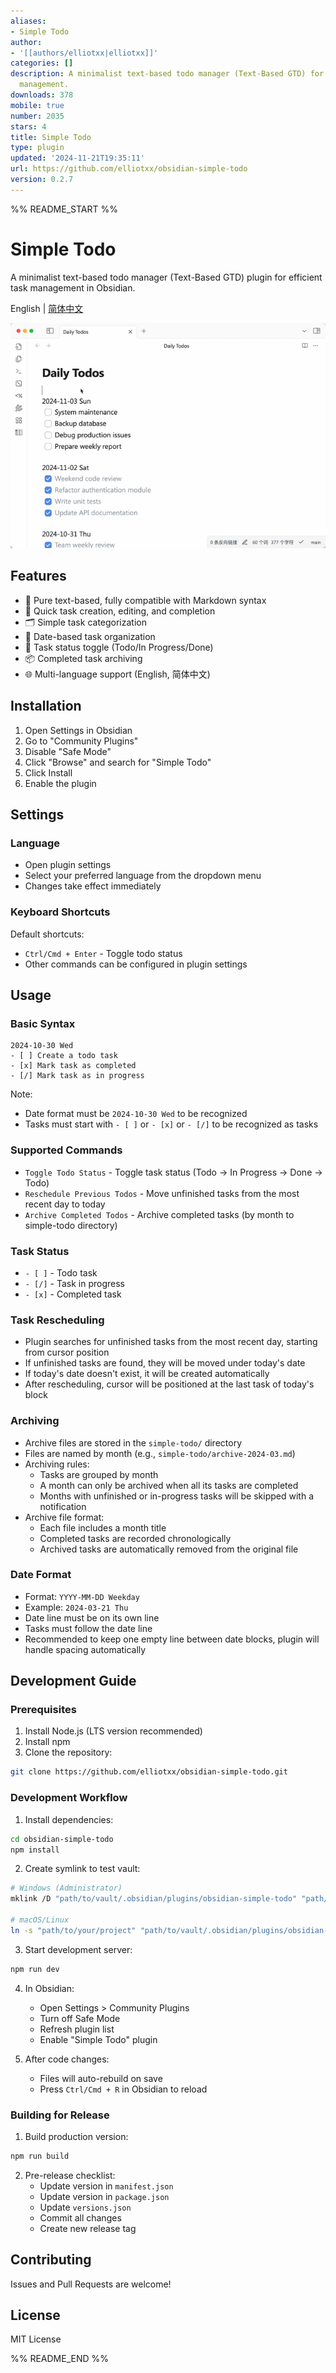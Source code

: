 ```yaml
---
aliases:
- Simple Todo
author:
- '[[authors/elliotxx|elliotxx]]'
categories: []
description: A minimalist text-based todo manager (Text-Based GTD) for efficient task
  management.
downloads: 378
mobile: true
number: 2035
stars: 4
title: Simple Todo
type: plugin
updated: '2024-11-21T19:35:11'
url: https://github.com/elliotxx/obsidian-simple-todo
version: 0.2.7
---
```


%% README_START %%

# Simple Todo

A minimalist text-based todo manager (Text-Based GTD) plugin for efficient task management in Obsidian.

English | [简体中文](./README.zh-CN.md)

![demo](https://raw.githubusercontent.com/elliotxx/obsidian-simple-todo/HEAD/assets/demo.gif)

## Features

- 📝 Pure text-based, fully compatible with Markdown syntax
- 🎯 Quick task creation, editing, and completion
- 🗂 Simple task categorization
- 📅 Date-based task organization
- 🔄 Task status toggle (Todo/In Progress/Done)
- 📦 Completed task archiving
- 🌐 Multi-language support (English, 简体中文)

## Installation

1. Open Settings in Obsidian
2. Go to "Community Plugins"
3. Disable "Safe Mode"
4. Click "Browse" and search for "Simple Todo"
5. Click Install
6. Enable the plugin

## Settings

### Language
- Open plugin settings
- Select your preferred language from the dropdown menu
- Changes take effect immediately

### Keyboard Shortcuts
Default shortcuts:
- `Ctrl/Cmd + Enter` - Toggle todo status
- Other commands can be configured in plugin settings

## Usage

### Basic Syntax

```
2024-10-30 Wed  
- [ ] Create a todo task  
- [x] Mark task as completed  
- [/] Mark task as in progress  
```

Note:
- Date format must be `2024-10-30 Wed` to be recognized
- Tasks must start with `- [ ]` or `- [x]` or `- [/]` to be recognized as tasks

### Supported Commands
- `Toggle Todo Status` - Toggle task status (Todo -> In Progress -> Done -> Todo)
- `Reschedule Previous Todos` - Move unfinished tasks from the most recent day to today
- `Archive Completed Todos` - Archive completed tasks (by month to simple-todo directory)

### Task Status
- `- [ ]` - Todo task
- `- [/]` - Task in progress
- `- [x]` - Completed task

### Task Rescheduling
- Plugin searches for unfinished tasks from the most recent day, starting from cursor position
- If unfinished tasks are found, they will be moved under today's date
- If today's date doesn't exist, it will be created automatically
- After rescheduling, cursor will be positioned at the last task of today's block

### Archiving
- Archive files are stored in the `simple-todo/` directory
- Files are named by month (e.g., `simple-todo/archive-2024-03.md`)
- Archiving rules:
  - Tasks are grouped by month
  - A month can only be archived when all its tasks are completed
  - Months with unfinished or in-progress tasks will be skipped with a notification
- Archive file format:
  - Each file includes a month title
  - Completed tasks are recorded chronologically
  - Archived tasks are automatically removed from the original file

### Date Format
- Format: `YYYY-MM-DD Weekday`
- Example: `2024-03-21 Thu`
- Date line must be on its own line
- Tasks must follow the date line
- Recommended to keep one empty line between date blocks, plugin will handle spacing automatically

## Development Guide

### Prerequisites

1. Install Node.js (LTS version recommended)
2. Install npm
3. Clone the repository:
```bash
git clone https://github.com/elliotxx/obsidian-simple-todo.git
```

### Development Workflow

1. Install dependencies:
```bash
cd obsidian-simple-todo
npm install
```

2. Create symlink to test vault:
```bash
# Windows (Administrator)
mklink /D "path/to/vault/.obsidian/plugins/obsidian-simple-todo" "path/to/your/project"

# macOS/Linux
ln -s "path/to/your/project" "path/to/vault/.obsidian/plugins/obsidian-simple-todo"
```

3. Start development server:
```bash
npm run dev
```

4. In Obsidian:
   - Open Settings > Community Plugins
   - Turn off Safe Mode
   - Refresh plugin list
   - Enable "Simple Todo" plugin

5. After code changes:
   - Files will auto-rebuild on save
   - Press `Ctrl/Cmd + R` in Obsidian to reload

### Building for Release

1. Build production version:
```bash
npm run build
```

2. Pre-release checklist:
   - Update version in `manifest.json`
   - Update version in `package.json`
   - Update `versions.json`
   - Commit all changes
   - Create new release tag

## Contributing

Issues and Pull Requests are welcome!

## License

MIT License


%% README_END %%